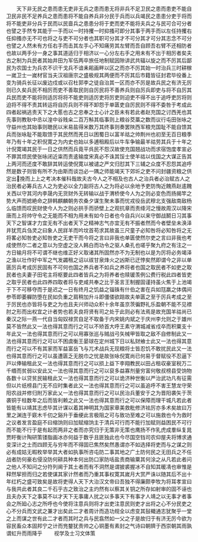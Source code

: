 <!-- { "loadSidebar": true } -->
　　天下非无民之患而患无吏非无兵之患而患无将非兵不足卫民之患而患吏不能自卫民非民不足养兵之患而患将不能自养兵非分民于兵而以兵竭民之患患分吏于将而将不能吏非分兵于民而以民啬兵之患患分将于吏而吏不能将夫兵之与民可合可分者也譬之手然专其能于一手而以一时持攫一时抑搔可即分其事于两手而以左任持攫右任抑搔亦无不可也将之与吏不可分者也其职可分其才不可分其才可分其志念不可分也譬之人然未有方任右手而击其左手心不知痛劳其左臂而吾自顾吾右臂不还相防者也故以两手分一身之事其道适归于相济以一心分左右手之用未有不出于相厉者矣夫古之制为兵民者其始井田为军伍两卒旅任地制赋因隙讲武共辐以旋之而不厉其后鄙民为农国士为兵农不识干戈兵不谙耒耜画畔以区之而亦不厉其始一时治兵三时耕稼一嵗卫士一嵗材官当夫汉祖唐宗之盛极规其两便而不厉其后市籍皆征封君毕役番上变为骑兵长征以废边戍或以召杜郭李之徒自治其一区而亦不厉是故兵民之有济无厉则已久矣兵民不相厉而吏不善取民则自厉民将不善养兵则自厉兵即吏与将不自厉其兵民而吏不能将则适厉将将不能吏则适厉吏将厉吏则迫吏不得不出于追呼吏厉将则迫将不得不责其转运将自厉兵则不得不卸怨于单匮吏自厉民则不得不委咎于考成此四者起祸逃责天下之大慝也古之忠奉之士心计之臣未有若此者赵充国之讨西羌也其先事则教耿中丞以湟中谷贱籴二百万斛其临事则上粮谷茭藁之数而议行屯田张咏之守益州也其始事则聴民以米易盐得米数万其终事则奏罢陜西军粮充国耻不能自馈其兵而张咏耻不能取馈于其民然而羌日以困蜀日以富羊祜之帅荆州也初至无百日粮季年乃有十年之积倪寛之为内史也始以多逋租殿后以牛车争输最羊祜劳其兵于十年之计倪寛竭其民于一日之供然而兵竟平呉民不怨汉故使充国翘战功而求宿饱度孝宣必不罪其烦民使张咏闭近粜而责逺输度宋真必不诛其馁士使羊祜以伐国之大谋正告其上两河而还度不敢辞其转运使倪寛以被谴之严文归怼其下三辅之众度不忍怨其追呼然是数子则皆有所不为由斯而谈岂必一隅之师能竭天下郊圻之吏不问封疆资粮之供定出挽而上上之考决本催科哉故夫古今人之不相及也古人之治兵者必治赋古人之治民者必筹兵古人之为吏必以全力副将古人之为将必以余地予吏防恂近餽燕赵逺餽关西以守其河内李晟内无货财外无转输以战于渭桥使今人为之则必变色而扬揭竿之势大声而摅絶命之辞韩麒麟朝务农桑夕谋生聚未事而忧戎役岳武穆北支强敌南敌杨么临馈而叹民财使今人为之则必拱手而骄壁上之观抗章而责绛河之慢故周汉以降宋唐而上将帅守令之无能而不相为用未有如今日者也今自兵兴以来守御战鬭日习其事天下之智谋才力宜无有不出者天下之精神志气亦宜无有不振者然而今者壁垒未涣泽井犹荒兵刍灵之曰象人民牂羊而吟坟首苟求其故虽三尺童子必知咎将必知咎将之无将畧必知咎吏必知咎吏之无吏干而今将之言曰非我也单匮使然尔吏之言曰非我也考成使然尔二者之意以为空虚之没人韩白而功令之驱人桑孔也嗟乎聚九府之有注之一方日输月将不可谓不继也维正好义取诸其所固然亦不为无制也以是为厉将必务竭泽之渔以壮作好中军之气发蠲租之诏以祓甘泉烽火之凶斯已迂悖矣然即谓今之非以单匮厉兵考成厉民固有不可何也国之养兵者不如兵之养将者也国之取民者不如吏之取民者也夫妻子田宅主将枢要此四者皆兵之为将养者也赎锾羡例公费行税此四者皆吏之取乎民者也此四养四取者将与吏咸共奉之比于圣言王制握固谨持虽火焦于上池竭于下不可移夺而于是迟之一日有终月之饥益之锱铢有什伯之害在兵如尫羸之体偶间参苓即萎軃防堕在民如负重之肩稍加升斗即僵偻欲踣故夫单匮之至于厉兵考成之至于厉民也亦皆将与吏之为也且夫兴师动众积十余年虽京茨徧野礼乐盈朝不能不见襟肘之形而出权宜之计者势也若夫良将贤有司之处于此则必有法焉是故充国羊祜尚已秦汉之际一燕一代自当匈奴禄赏自足不取备于内宋姚内斌之于庆州李允则之于雄州莫不皆然此又一法也得其意而行之可以不矫首大呼王素守渭城减省戍卒而积粟支十年此又一法也得其意而行之可以用寡张巡与贼战弓矢械甲皆取之敌不自修制此又一法也得其意而行之可以不困虞衡王晏球在定州城下日以私财飨士此又一法也得其意而行之可以不有其家而军益富岳飞与兀术战兵无现粮将士皆忍饥不敢扰民此又一法也得其意而行之可以虽遭匮乏无脱巾之忧是故张咏倪寛尚已何易于督赋役不忍逼下戸以俸输租此又一法也得其意而行之可以损上益下李翔教民以田占租収豪室税万二千缗而贫弱以安此又一法也得其意而行之可以裒多益寡剂量穷富何敬叔榜县受饷物各数十以贷贫民输租此又一法也得其意而行之可以诡济种世衡以严治武功凡有征需但以片纸榜县门无不应时集者此又一法也得其意而行之可以虽追呼不害王慧龙守荣阳农战并修归附万家此乂一法也得其意而行之可以民治兵董安于之为晋阳袭矢于茨袭铜于柱数年之后而皆利赖之此又一法也得其意而行之可以保障而理干城凡若此者皆能有以靖其志虑毕其计谋以着其神明其为国家章美救粃修济袪厉亦多术矣故曰万里之渊连于窽木千仞之谿升于垂绠此言极阻之可与致功至难之可以施救也今为救时之议者发言盈庭不曰缩饷则曰加赋缩饷主于清兵可行而不能行加赋则益困民不可行而不能不行于是有起而两非之者而亦究归于无策非无策也鹰扬不作乳虎成羣纵复晁贾盱衡计陶研策镂脂画冰亦何益于数乎且匪独此也今尽国空铛司农仰屋夫将博求通变深计之士而四顾无与穷年而不得固已焦然矣然愚谓亦不如选择将吏而与之谋之则必有成姑无暇枚举举其大者如执事所咨屯防二事其地之广土防何民之无田兵之不任战者防何豪右侵没防何耕具种本何出防口家防咶盐责商输粟其何涂之从凡若此者问之他人不知问之分符列阃于其土者而有不洞然是谓披裘握冰不自知其暖凊也审惟是释然挈担而归之若使谋其家计然者而乃重其事权寛其嵗月大赏严诛以随其后不出十年红朽之盛可致矣是故将吏得人天下大治汉文帝曰吾独不得廉颇李牧为将耳孝宣曰与我共此者其良二千石乎古之致治之主灼然有以察其关钥之所存如射审的固不诬也且夫办天下之事莫不以才天下无事庸人扰之以多事天下有事才人靖之以无事才者事会之所廹心志之所呼也今使将注意兵则将才出吏注意民则吏才出将之心不分民吏之心不分兵而文武之兼才出矣此二才者周计而造功规全以虑变其鼔檝通志犹聚乎一堂之上而谋之世有此二才者而其时之兵与民翕然如一父之子是故归于有济无厉今欲为容民畜众本固邦宁之计而兠鍪犹责帅之心铜墨有素封之气诗曰朝隮于西崇朝其雨孰谓虹升而雨降乎
　　视学及士习文体策
